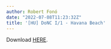 ```yaml
---
author: Robert Fonó
date: "2022-07-08T11:23:32Z"
title: '[HU] DoNC I/1 - Havana Beach'
---
```


Download [HERE](https://www.dropbox.com/s/z3vo2jpu09d60ol/2022-02-18%20v1i1%20havana%20beach%201.2%20spreads.pdf?dl=1).

<figure class="wp-block-embed is-type-rich is-provider-issuu wp-block-embed-issuu"><div class="wp-block-embed__wrapper"><div class="issuuembed" data-url="https://issuu.com/fonorobert/docs/2022-02-18_v1i1_havana_beach_1.2_pages" style="width: 750px; height: 531px;"></div><script async="true" src="//e.issuu.com/embed.js" type="text/javascript"></script></div></figure>
